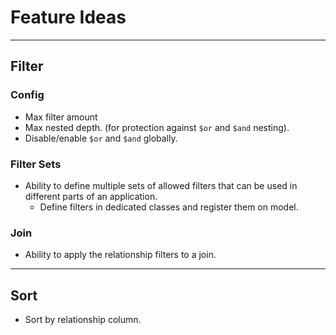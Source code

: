 # Feature Ideas

---

## Filter

### Config
- Max filter amount
- Max nested depth. (for protection against `$or` and `$and` nesting).
- Disable/enable `$or` and `$and` globally.

### Filter Sets

- Ability to define multiple sets of allowed filters that can be used in different parts of an application.
  - Define filters in dedicated classes and register them on model.

### Join

- Ability to apply the relationship filters to a join.

---

## Sort

- Sort by relationship column.
